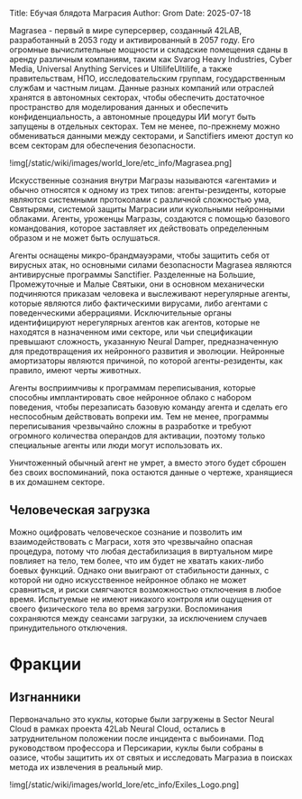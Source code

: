 Title: Ебучая блядота Маграсия
Author: Grom
Date: 2025-07-18

Magrasea - первый в мире суперсервер, созданный 42LAB, разработанный в 2053 году и активированный в 2057 году. 
Его огромные вычислительные мощности и складские помещения сданы в аренду различным компаниям, таким как Svarog Heavy Industries, Cyber Media, Universal Anything Services и UltilifeUltilife, а также правительствам, НПО, исследовательским группам, государственным службам и частным лицам. 
Данные разных компаний или отраслей хранятся в автономных секторах, чтобы обеспечить достаточное пространство для моделирования данных и обеспечить конфиденциальность, а автономные процедуры ИИ могут быть запущены в отдельных секторах. 
Тем не менее, по-прежнему можно обмениваться данными между секторами, и Sanctifiers имеют доступ ко всем секторам для обеспечения безопасности.

!img[/static/wiki/images/world_lore/etc_info/Magrasea.png]

Искусственные сознания внутри Магразы называются «агентами» и обычно относятся к одному из трех типов: агенты-резиденты, которые являются системными протоколами с различной сложностью ума, Святырями, системой защиты Маграсии или кукольными нейронными облаками.
Агенты, уроженцы Магразы, создаются с помощью базового командования, которое заставляет их действовать определенным образом и не может быть ослушаться.

Агенты оснащены микро-брандмауэрами, чтобы защитить себя от вирусных атак, но основными силами безопасности Magrasea являются антивирусные программы Sanctifier. 
Разделенные на Большие, Промежуточные и Малые Святыки, они в основном механически подчиняются приказам человека и выслеживают нерегулярные агенты, которые являются либо фактическими вирусами, либо агентами с поведенческими аберрациями. 
Исключительные органы идентифицируют нерегулярных агентов как агентов, которые не находятся в назначенном ими секторе, или чьи спецификации превышают сложность, указанную Neural Damper, предназначенную для предотвращения их нейронного развития и эволюции. 
Нейронные амортизаторы являются причиной, по которой агенты-резиденты, как правило, имеют черты животных.

Агенты восприимчивы к программам переписывания, которые способны имплантировать свое нейронное облако с набором поведения, чтобы перезаписать базовую команду агента и сделать его неспособным действовать вопреки им. 
Тем не менее, программы переписывания чрезвычайно сложны в разработке и требуют огромного количества операндов для активации, поэтому только специальные агенты или люди могут использовать их.

Уничтоженный обычный агент не умрет, а вместо этого будет сброшен без своих воспоминаний, пока остаются данные о чертеже, хранящиеся в их домашнем секторе.

## Человеческая загрузка

Можно оцифровать человеческое сознание и позволить им взаимодействовать с Маграси, хотя это чрезвычайно опасная процедура, потому что любая дестабилизация в виртуальном мире повлияет на тело, тем более, что им будет не хватать каких-либо боевых функций. 
Однако они выиграют от стабильности данных, с которой ни одно искусственное нейронное облако не может сравниться, и риски смягчаются возможностью отключения в любое время. 
Испытуемые не имеют никакого контроля или ощущения от своего физического тела во время загрузки.
Воспоминания сохраняются между сеансами загрузки, за исключением случаев принудительного отключения.

# Фракции

## Изгнанники

Первоначально это куклы, которые были загружены в Sector Neural Cloud в рамках проекта 42Lab Neural Cloud, остались в затруднительном положении после инцидента с выбоинами. Под руководством профессора и Персикарии, куклы были собраны в оазисе, чтобы защитить их от святых и исследовать Магразиа в поисках метода их извлечения в реальный мир.

!img[/static/wiki/images/world_lore/etc_info/Exiles_Logo.png]